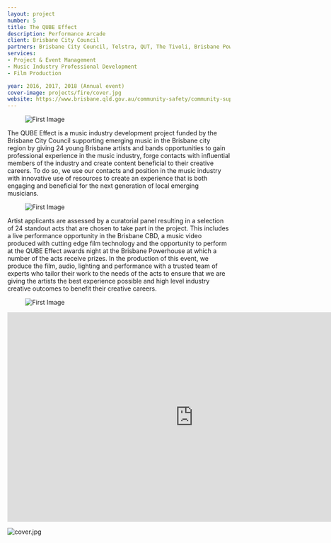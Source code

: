 ```yaml
---
layout: project
number: 5
title: The QUBE Effect
description: Performance Arcade
client: Brisbane City Council
partners: Brisbane City Council, Telstra, QUT, The Tivoli, Brisbane Powerhouse, Digi Youth Arts, Jaymis Loveday, Cinema Swarm, Music Industry Inside Out, The Foundry, Q Music, BIGSOUND
services:
- Project & Event Management
- Music Industry Professional Development
- Film Production

year: 2016, 2017, 2018 (Annual event)
cover-image: projects/fire/cover.jpg
website: https://www.brisbane.qld.gov.au/community-safety/community-support/young-people/qube-effect-2018
---
```


<figure><img class="normal-width lazyload" data-src="/projects/qubeeffect/1.jpg" alt="First Image" /></figure>

The QUBE Effect is a music industry development project funded by the Brisbane City Council supporting emerging music in the Brisbane city region by giving 24 young Brisbane artists and bands opportunities to gain professional experience in the music industry, forge contacts with influential members of the industry and create content beneficial to their creative careers. To do so, we use our contacts and position in the music industry with innovative use of resources to create an experience that is both engaging and beneficial for the next generation of local emerging musicians.

<figure><img class="normal-width lazyload" data-src="/projects/qubeeffect/2.jpg" alt="First Image" /></figure>

Artist applicants are assessed by a curatorial panel resulting in a selection of 24 standout acts that are chosen to take part in the project. This includes a live performance opportunity in the Brisbane CBD, a music video produced with cutting edge film technology and the opportunity to perform at the QUBE Effect awards night at the Brisbane Powerhouse at which a number of the acts receive prizes. In the production of this event, we produce the film, audio, lighting and performance with a trusted team of experts who tailor their work to the needs of the acts to ensure that we are giving the artists the best experience possible and high level industry creative outcomes to benefit their creative careers.

<figure><img class="full-width lazyload" data-src="/projects/qubeeffect/3.jpg" alt="First Image" /></figure>

<div class="video-responsive">
	<iframe class="lazyload" width="840" height="473" src="https://www.youtube.com/embed/2Ix0V7bk3E4?feature=oembed&amp;v=2Ix0V7bk3E4" frameborder="0" allowfullscreen=""></iframe>
</div>

![cover.jpg]({{site.baseurl}}/_projects/fire/cover.jpg)

